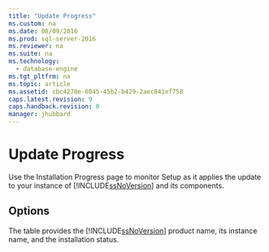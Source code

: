 ```yaml
---
title: "Update Progress"
ms.custom: na
ms.date: 08/09/2016
ms.prod: sql-server-2016
ms.reviewer: na
ms.suite: na
ms.technology: 
  - database-engine
ms.tgt_pltfrm: na
ms.topic: article
ms.assetid: cbc4270e-6045-45b2-b429-2aec841ef758
caps.latest.revision: 9
caps.handback.revision: 0
manager: jhubbard
---
```

# Update Progress
Use the Installation Progress page to monitor Setup as it applies the update to your instance of [!INCLUDE[ssNoVersion](../../Topics/TopicNameContainA/tokens/ssNoVersion_md.md)] and its components.  
  
## Options  
 The table provides the [!INCLUDE[ssNoVersion](../../Topics/TopicNameContainA/tokens/ssNoVersion_md.md)] product name, its instance name, and the installation status.